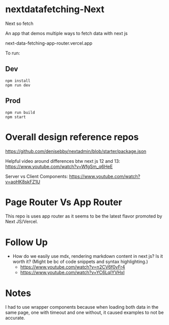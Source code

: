 # nextdatafetching-Next

Next so fetch

An app that demos multiple ways to fetch data with next js

next-data-fetching-app-router.vercel.app

To run:


## Dev

```
npm install
npm run dev
```

## Prod

```
npm run build
npm start
```

# Overall design reference repos
https://github.com/denisebby/nextadmin/blob/starter/package.json


Helpful video around differences btw next js 12 and 13:
https://www.youtube.com/watch?v=WfgSm_q6HeE

Server vs Client Components:
https://www.youtube.com/watch?v=aoHK8skFZ1U

# Page Router Vs App Router

This repo is uses app router as it seems to be the latest flavor promoted by Next JS/Vercel.


# Follow Up
- How do we easily use mdx, rendering markdown content in next js? Is it worth it? (Might
be bc of code snippets and syntax highlighting.)
    - https://www.youtube.com/watch?v=n2CV6f0vFr4
    - https://www.youtube.com/watch?v=YC6LqIYVHxI


# Notes
I had to use wrapper components because when loading both data in the same page, one with timeout and one without, it caused examples to not be accurate.

